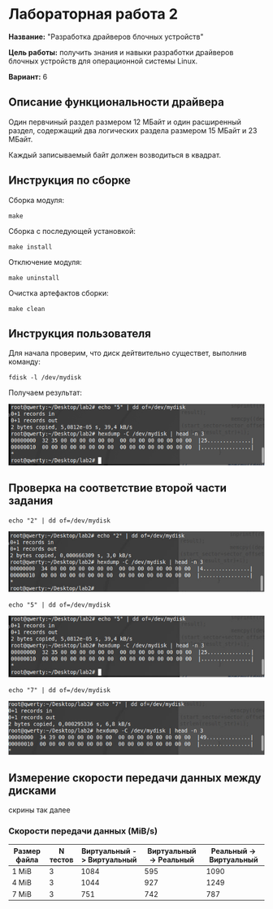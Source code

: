 # Лабораторная работа 2

**Название:** "Разработка драйверов блочных устройств"

**Цель работы:** получить знания и навыки разработки драйверов блочных 
устройств для операционной системы Linux.

**Вариант:** 6

## Описание функциональности драйвера

Один первчиный раздел размером 12 МБайт и один расширенный раздел, содержащий два логических раздела размером 15 МБайт и 23 МБайт. 

Каждый записываемый байт должен возводиться в квадрат.
## Инструкция по сборке

Сборка модуля:

```
make
```

Сборка с последующей установкой:

```
make install
```

Отключение модуля:

```
make uninstall
```

Очистка артефактов сборки:

```
make clean
```

## Инструкция пользователя

Для начала проверим, что диск дейтвительно существет, выполнив команду:

```
fdisk -l /dev/mydisk
```

Получаем результат:

![imgs/image.png](imgs/image.png)

## Проверка на соответствие второй части задания

```
echo "2" | dd of=/dev/mydisk
```

![imgs/2-ка.jpg](imgs/2-ка.jpg)

```
echo "5" | dd of=/dev/mydisk
```

![imgs/5-ка.jpg](imgs/5-ка.jpg)

```
echo "7" | dd of=/dev/mydisk
```

![imgs/7.jpg](imgs/7.jpg)


## Измерение скорости передачи данных между дисками

скрины так далее


### Скорости передачи данных (MiB/s)

| Размер файла | N тестов | Виртуальный -> Виртуальный | Виртуальный -> Реальный | Реальный -> Виртуальный |
| ------------ | -------- | -------------------------- | ----------------------- | ----------------------- |
| 1 MiB        | 3        | 1084                       | 595                     | 1090                    |
| 4 MiB        | 3        | 1044                       | 927                     | 1249                    |
| 7 MiB        | 3        | 751                        | 742                     | 787                     |
